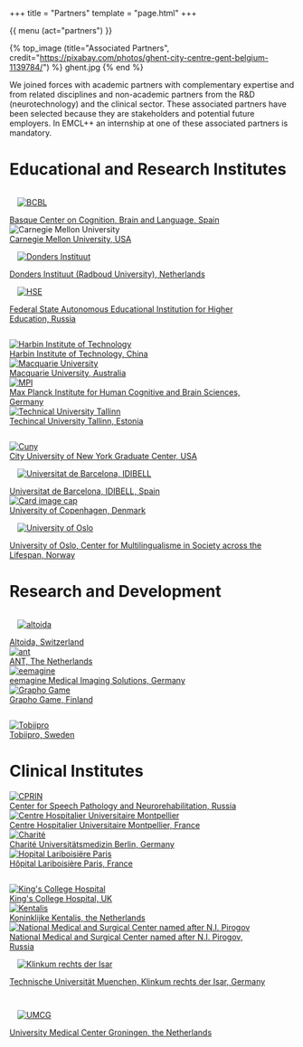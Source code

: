 +++
title = "Partners"
template = "page.html"
+++

{{ menu (act="partners") }} 


{% top_image (title="Associated Partners", credit="https://pixabay.com/photos/ghent-city-centre-gent-belgium-1139784/") %}
ghent.jpg
{% end %}


<div class="container">

We joined forces with academic partners with complementary expertise and from related disciplines and non-academic partners from the R&D (neurotechnology) and the clinical sector. These associated partners have been selected because they are stakeholders and potential future employers. In EMCL++ an internship at one of these associated partners is mandatory.


# Educational and Research Institutes

<div row>
	<div class="card-deck" style="margin-bottom: 2em;">
		<div class="card" style="width: 90%;">
			<a href="https://www.bcbl.eu/en">
				<img class="card-img-top" src="/img/partners/bcbl.png" alt="BCBL" style="padding: 1em 1em"></a>
			<div class="card-body">
				<a href="https://www.bcbl.eu/en" class="card-link">Basque Center on Cognition, Brain and Language, Spain</a>
			</div>
		</div>
		<div class="card" style="width: 90%;">
				<img class="card-img-top" src="/img/partners/cmu.png" alt="Carnegie Mellon University"></a>
			<div class="card-body">
				<a href="https://www.cmu.edu/" class="card-link">Carnegie Mellon University, USA</a>
			</div>
		</div>
		<div class="card" style="width: 90%;">
			<a href="https://www.ru.nl/donders/">
				<img class="card-img-top" src="/img/partners/donders.png" alt="Donders Instituut" style="padding: 1em 1em"></a>
			<div class="card-body">
				<a href="https://www.ru.nl/donders/" class="card-link">Donders Instituut (Radboud University), Netherlands</a>
			</div>
		</div>
		<div class="card" style="width: 90%;">
			<a href="https://www.hse.ru/en/">
				<img class="card-img-top" src="/img/partners/hse.png" alt="HSE" style="padding: 1em 1em"></a>
			<div class="card-body">
				<a href="https://www.hse.ru/en/" class="card-link">Federal State Autonomous Educational Institution for Higher Education, Russia</a>
			</div>
		</div>
	</div>
</div>
<div row>
	<div class="card-deck" style="margin-bottom: 2em;">
		<div class="card" style="width: 90%;">
			<a href="http://en.hit.edu.cn/">
				<img class="card-img-top" src="/img/partners/harbin.png" alt="Harbin Institute of Technology"></a>
			<div class="card-body">
				<a href="http://en.hit.edu.cn/" class="card-link">Harbin Institute of Technology, China</a>
			</div>
		</div>
		<div class="card" style="width: 90%;">
			<a href="https://www.mq.edu.au/">
				<img class="card-img-top" src="/img/partners/macq.png" alt="Macquarie University"></a>
			<div class="card-body">
				<a href="https://www.mq.edu.au/" class="card-link">Macquarie University, Australia</a>
			</div>
		</div>
		<div class="card" style="width: 90%;">
			<a href="https://www.cbs.mpg.de/en">
				<img class="card-img-top" src="/img/partners/mpi.png" alt="MPI"></a>
			<div class="card-body">
				<a href="https://www.cbs.mpg.de/en" class="card-link">Max Planck Institute for Human Cognitive and Brain Sciences, Germany</a>
			</div>
		</div>
		<div class="card" style="width: 90%;">
			<a href="https://www.taltech.ee/en">
				<img class="card-img-top" src="/img/partners/taltech.png" alt="Technical University Tallinn"></a>
			<div class="card-body">
				<a href="https://www.taltech.ee/en" class="card-link">Techincal University Tallinn, Estonia</a>
			</div>
		</div>
	</div>
</div>
<div row>
	<div class="card-deck" style="margin-bottom: 2em;">
		<div class="card" style="width: 90%;">
			<a href="https://www.cuny.edu/">
				<img class="card-img-top" src="/img/partners/cuny.png" alt="Cuny"></a>
			<div class="card-body">
				<a href="https://www.cuny.edu/" class="card-link">City University of New York Graduate Center, USA</a>
			</div>
		</div>
		<div class="card" style="width: 90%;">
			<a href="https://brainvitge.org/">
				<img class="card-img-top" src="/img/partners/brainvitge.png" alt="Universitat de Barcelona, IDIBELL" style="padding: 1em 1em"></a>
			<div class="card-body">
				<a href="https://brainvitge.org/" class="card-link">Universitat de Barcelona, IDIBELL, Spain </a>
			</div>
		</div>
		<div class="card" style="width: 90%;">
			<a href="https://www.ku.dk/english/">
				<img class="card-img-top" src="/img/partners/copenhagen.png" alt="Card image cap"></a>
			<div class="card-body">
				<a href="https://www.ku.dk/english/" class="card-link">University of Copenhagen, Denmark</a>
			</div>
		</div>
		<div class="card" style="width: 90%;">
			<a href="https://www.hf.uio.no/multiling/english/">
				<img class="card-img-top" src="/img/partners/oslo.png" alt="University of Oslo" style="padding: 1em 1em"></a>
			<div class="card-body">
				<a href="https://www.hf.uio.no/multiling/english/" class="card-link">University of Oslo, Center for Multilingualisme in Society across the Lifespan, Norway</a>
			</div>
		</div>
	</div>
</div>


# Research and Development

<div row>
	<div class="card-deck" style="margin-bottom: 2em;">
		<div class="card" style="width: 90%;">
			<!--{{ video (src="https://player.vimeo.com/external/336599725.hd.mp4?s=20369a048a1c843274a840c3c2bf989f4e5f6c97&amp;profile_id=175&amp;dnt=1", img="https://altoida.com/wp-content/uploads/2019/04/videoPosterCTP1.svg") }}-->
			<a href="http://altoida.com/">
				<img class="card-img-top" src="/img/partners/altoida.png" alt="altoida" style="padding: 1em 1em"></a>
			<div class="card-body">
				<a href="http://altoida.com/" class="card-link">Altoida, Switzerland</a>
			</div>
		</div>
		<div class="card" style="width: 90%;">
			<!--<div class="embed-responsive embed-responsive-16by9">
				<iframe class="embed-responsive-item" src="https://www.youtube-nocookie.com/embed/oaeP5kERyEA/maxresdefault.webp" allowfullscreen></iframe>
			</div>-->
			<a href="https://www.ant-neuro.com/">
				<img class="card-img-top" src="/img/partners/ant.png" alt="ant"></a>
			<div class="card-body">
				<a href="https://www.ant-neuro.com/" class="card-link">ANT, The Netherlands</a>
			</div>
		</div>
		<div class="card" style="width: 90%;">
			<a href="http://www.eemagine.com/">
				<img class="card-img-top" src="/img/partners/eemagine.png" alt="eemagine"></a>
			<div class="card-body">
				<a href="http://www.eemagine.com/" class="card-link">eemagine Medical Imaging Solutions, Germany</a>
			</div>
		</div>
		<div class="card" style="width: 90%;">
			<a href="https://www.graphogame.com/">
				<img class="card-img-top" src="/img/partners/grapho.png" alt="Grapho Game"></a>
			<div class="card-body">
				<a href="https://www.graphogame.com/" class="card-link">Grapho Game, Finland</a>
			</div>
		</div>
</div>
<div row>
	<div class="card-deck" style="margin-bottom: 2em;">
		<div class="card" style="width: 90%;">
			<a href="https://www.tobiipro.com/">
				<img class="card-img-top" src="/img/partners/tobii.png" alt="Tobiipro"></a>
			<div class="card-body">
				<a href="https://www.tobiipro.com/" class="card-link">Tobiipro, Sweden</a>
			</div>
		</div>
		<div class="card" style="width: 90%; border: 0px">
		</div>
		<div class="card" style="width: 90%;border: 0px">
		</div>
		<div class="card" style="width: 90%;border: 0px">
		</div>
</div>

# Clinical Institutes
<div row>
	<div class="card-deck" style="margin-bottom: 2em;">
		<div class="card" style="width: 90%;">
			<a href="https://www.grid.ac/institutes/grid.473407.3">
				<img class="card-img-top" src="/img/partners/cprin.png" alt="CPRIN"></a>
			<div class="card-body">
				<a href="https://www.grid.ac/institutes/grid.473407.3" class="card-link">Center for Speech Pathology and Neurorehabilitation, Russia</a>
			</div>
		</div>
		<div class="card" style="width: 90%;">
			<a href="https://www.chu-montpellier.fr/fr/">
				<img class="card-img-top" src="/img/partners/chu.png" alt="Centre Hospitalier Universitaire Montpellier"></a>
			<div class="card-body">
				<a href="https://www.chu-montpellier.fr/fr/" class="card-link">Centre Hospitalier Universitaire Montpellier, France </a>
			</div>
		</div>
		<div class="card" style="width: 90%;">
			<a href="https://www.charite.de/en/">
				<img class="card-img-top" src="/img/partners/charite.png" alt="Charité"></a>
			<div class="card-body">
				<a href="https://www.charite.de/en/" class="card-link">Charité Universitätsmedizin Berlin, Germany</a>
			</div>
		</div>
		<div class="card" style="width: 90%;">
			<a href="http://hopital-lariboisiere.aphp.fr/">
				<img class="card-img-top" src="/img/partners/hl.png" alt="Hopital Lariboisiëre Paris"></a>
			<div class="card-body">
				<a href="http://hopital-lariboisiere.aphp.fr/" class="card-link">Hôpital Lariboisière Paris, France</a>
			</div>
		</div>
	</div>
</div>
<div row>
	<div class="card-deck" style="margin-bottom: 2em;">
		<div class="card" style="width: 90%;">
			<a href="https://www.kch.nhs.uk/">
				<img class="card-img-top" src="/img/partners/kings.png" alt="King's College Hospital"></a>
			<div class="card-body">
				<a href="https://www.kch.nhs.uk/" class="card-link">King's College Hospital, UK</a>
			</div>
		</div>
		<div class="card" style="width: 90%;">
			<a href="https://kentalis.com">
				<img class="card-img-top" src="/img/partners/kentalis.png" alt="Kentalis"></a>
			<div class="card-body">
				<a href="https://kentalis.com" class="card-link">Koninklijke Kentalis, the Netherlands</a>
			</div>
		</div>
		<div class="card" style="width: 90%;">
			<a href="http://www.pirogov-center.ru/">
				<img class="card-img-top" src="/img/partners/pirogov.png" alt="National Medical and Surgical Center named after N.I. Pirogov"></a>
			<div class="card-body">
				<a href="http://www.pirogov-center.ru/" class="card-link">National Medical and Surgical Center named after N.I. Pirogov, Russia</a>
			</div>
		</div>
		<div class="card" style="width: 90%;">
			<a href="https://www.mri.tum.de/">
				<img class="card-img-top" src="/img/partners/tu.png" alt="Klinkum rechts der Isar" style="padding: 1em 1em"></a>
			<div class="card-body">
				<a href="https://www.mri.tum.de/" class="card-link">Technische Universität Muenchen, Klinkum rechts der Isar, Germany</a>
			</div>
		</div>
	</div>
</div>
<div row>
	<div class="card-deck" style="margin-bottom: 2em;">
		<div class="card" style="width: 90%;">
			<a href="https://www.umcg.nl">
				<img class="card-img-top" src="/img/partners/umcg.png" alt="UMCG" style="padding: 1em 1em"></a>
			<div class="card-body">
				<a href="https://www.umcg.nl" class="card-link">University Medical Center Groningen, the Netherlands</a>
			</div>
		</div>
				<div class="card" style="width: 90%; border: 0px">
		</div>
		<div class="card" style="width: 90%;border: 0px">
		</div>
		<div class="card" style="width: 90%;border: 0px">
		</div>
	</div>
</div>

</div>
